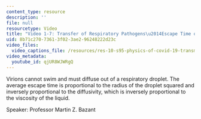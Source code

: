 ```yaml
---
content_type: resource
description: ''
file: null
resourcetype: Video
title: "Video 1-7: Transfer of Respiratory Pathogens\u2014Escape Time of Virions"
uid: 8b71c270-7361-3f02-3ae2-96248222d23c
video_files:
  video_captions_file: /resources/res-10-s95-physics-of-covid-19-transmission-fall-2020/lecture-videos/video-1-7-transfer-of-respiratory-pathogens2014escape-time-of-virions/qjUR8WJWRgQ.vtt
video_metadata:
  youtube_id: qjUR8WJWRgQ
---
```


Virions cannot swim and must diffuse out of a respiratory droplet. The average escape time is proportional to the radius of the droplet squared and inversely proportional to the diffusivity, which is inversely proportional to the viscosity of the liquid.

Speaker: Professor Martin Z. Bazant